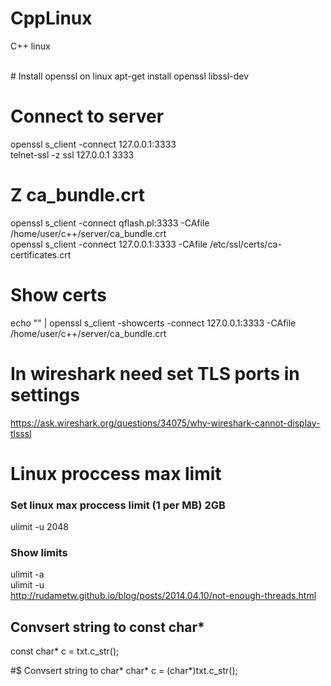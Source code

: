 # CppLinux
C++ linux

<br>
# Install openssl on linux
apt-get install openssl libssl-dev 

# Connect to server
openssl s_client -connect 127.0.0.1:3333
<br>telnet-ssl -z ssl 127.0.0.1 3333

# Z ca_bundle.crt
openssl s_client -connect qflash.pl:3333 -CAfile /home/user/c++/server/ca_bundle.crt
<br>openssl s_client -connect 127.0.0.1:3333 -CAfile /etc/ssl/certs/ca-certificates.crt

# Show certs
echo "" | openssl s_client -showcerts -connect 127.0.0.1:3333 -CAfile /home/user/c++/server/ca_bundle.crt

# In wireshark need set TLS ports in settings
https://ask.wireshark.org/questions/34075/why-wireshark-cannot-display-tlsssl

# Linux proccess max limit 
### Set linux max proccess limit (1 per MB) 2GB
ulimit -u 2048
### Show limits
ulimit -a
<br>ulimit -u
<br>http://rudametw.github.io/blog/posts/2014.04.10/not-enough-threads.html


## Convsert string to const char*
const char* c = txt.c_str();

#$ Convsert string to char* 
char* c = (char*)txt.c_str();
